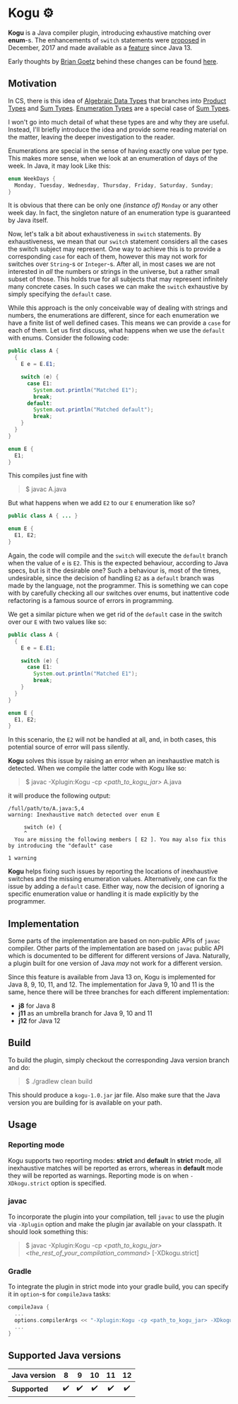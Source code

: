 # Kogu ⚙

**Kogu** is a Java compiler plugin, introducing exhaustive matching over **enum**-s. The enhancements of `switch` statements were [proposed](https://mail.openjdk.java.net/pipermail/amber-dev/2017-December/002412.html) in December, 2017 and made available as a [feature](https://openjdk.java.net/jeps/361) since Java 13.

Early thoughts by [Brian Goetz](https://www.linkedin.com/in/briangoetz) behind these changes can be found [here](https://cr.openjdk.java.net/~briangoetz/amber/pattern-match.html).

## Motivation

In CS, there is this idea of [Algebraic Data Types](https://en.wikipedia.org/wiki/Algebraic_data_type) that branches into [Product Types](https://en.wikipedia.org/wiki/Product_type) and [Sum Types](https://en.wikipedia.org/wiki/Sum_type). [Enumeration Types](https://en.wikipedia.org/wiki/Enumerated_type) are a special case of [Sum Types](https://en.wikipedia.org/wiki/Sum_type).

I won't go into much detail of what these types are and why they are useful. Instead, I'll briefly introduce the idea and provide some reading material on the matter, leaving the deeper investigation to the reader.

Enumerations are special in the sense of having exactly one value per type. This makes more sense, when we look at an enumeration of days of the week. In Java, it may look Like this:

```java
enum WeekDays {
  Monday, Tuesday, Wednesday, Thursday, Friday, Saturday, Sunday;
}
```

It is obvious that there can be only one _(instance of)_ `Monday` or any other week day. In fact, the singleton nature of an enumeration type is guaranteed by Java itself.

Now, let's talk a bit about exhaustiveness in `switch` statements. By exhaustiveness, we mean that our `switch` statement considers all the cases the switch subject may represent. One way to achieve this is to provide a corresponding `case` for each of them, however this may not work for switches over `String`-s or `Integer`-s. After all, in most cases we are not interested in _all_ the numbers or strings in the universe, but a rather small subset of those. This holds true for all subjects that may represent infinitely many concrete cases. In such cases we can make the `switch` exhaustive by simply specifying the `default` case.

While this approach is the only conceivable way of dealing with strings and numbers, the enumerations are different, since for each enumeration we have a finite list of well defined cases. This means we can provide a `case` for each of them. Let us first discuss, what happens when we use the `default` with enums. Consider the following code:

```java
public class A {
  {
    E e = E.E1;

    switch (e) {
      case E1:
        System.out.println("Matched E1");
        break;
      default:
        System.out.println("Matched default");
        break;
    }
  }
}

enum E {
  E1;
}
```

This compiles just fine with

> $ javac A.java

But what happens when we add `E2` to our `E` enumeration like so?

```java
public class A { ... }

enum E {
  E1, E2;
}
```

Again, the code will compile and the `switch` will execute the `default` branch when the value of `e` is `E2`. This is the expected behaviour, according to Java specs, but is it the desirable one? Such a behaviour is, most of the times, undesirable, since the decision of handling `E2` as a `default` branch was made by the language, not the programmer. This is something we can cope with by carefully checking all our switches over enums, but inattentive code refactoring is a famous source of errors in programming.

We get a similar picture when we get rid of the `default` case in the switch over our `E` with two values like so:

```java
public class A {
  {
    E e = E.E1;

    switch (e) {
      case E1:
        System.out.println("Matched E1");
        break;
    }
  }
}

enum E {
  E1, E2;
}
```

In this scenario, the `E2` will not be handled at all, and, in both cases, this potential source of error will pass silently.

**Kogu** solves this issue by raising an error when an inexhaustive match is detected. When we compile the latter code with Kogu like so:

> $ javac -Xplugin:Kogu -cp *<path_to_kogu_jar>* A.java  

it will produce the following output:

```text
/full/path/to/A.java:5,4  
warning: Inexhaustive match detected over enum E  
  
     switch (e) {  
     ^  
  You are missing the following members [ E2 ]. You may also fix this by introducing the "default" case

1 warning
```

**Kogu** helps fixing such issues by reporting the locations of inexhaustive switches and the missing enumeration values. Alternatively, one can fix the issue by adding a `default` case. Either way, now the decision of ignoring a specific enumeration value or handling it is made explicitly by the programmer.

## Implementation

Some parts of the implementation are based on non-public APIs of `javac` compiler. Other parts of the implementation are based on `javac` public API which is documented to be different for different versions of Java. Naturally, a plugin built for one version of Java _may_ not work for a different version.

Since this feature is available from Java 13 on, Kogu is implemented for Java 8, 9, 10, 11, and 12. The implementation for Java 9, 10 and 11 is the same, hence there will be three branches for each different implementation:

* **j8** for Java 8
* **j11** as an umbrella branch for Java 9, 10 and 11
* **j12** for Java 12

## Build

To build the plugin, simply checkout the corresponding Java version branch and do:

> $ ./gradlew clean build

This should produce a `kogu-1.0.jar` jar file. Also make sure that the Java version you are building for is available on your path.

## Usage

### Reporting mode

Kogu supports two reporting modes: **strict** and **default**
In **strict** mode, all inexhaustive matches will be reported as errors, whereas in **default** mode they will be reported as warnings. Reporting mode is on when `-XDkogu.strict` option is specified.

### javac

To incorporate the plugin into your compilation, tell `javac` to use the plugin via `-Xplugin` option and make the plugin jar available on your classpath. It should look something this:

> $ javac -Xplugin:Kogu -cp *<path_to_kogu_jar>* *<the_rest_of_your_compilation_command>* [-XDkogu.strict]

### Gradle

To integrate the plugin in strict mode into your gradle build, you can specify it in `option`-s for `compileJava` tasks:

```groovy
compileJava {
  ...
  options.compilerArgs << "-Xplugin:Kogu -cp <path_to_kogu_jar> -XDkogu.strict"
  ...
}
```

## Supported Java versions

| Java version   | 8  |  9  | 10 | 11  | 12  |
|:---------------|:--:|:---:|:--:|:---:|:---:|
| **Supported**  | ✔️ | ✔️ | ✔️ | ✔️ | ✔️ |
